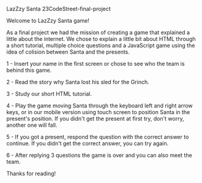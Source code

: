 LazZzy Santa
23CodeStreet-final-project

Welcome to LazZzy Santa game!

As a final project we had the mission of creating a game that explained a little about the internet. We chose to explain a little bit about HTML through a short tutorial, multiple choice questions and a JavaScript game using the idea of colision between Santa and the presents.

1 - Insert your name in the first screen or chose to see who the team is behind this game.

2 - Read the story why Santa lost his sled for the Grinch.

3 - Study our short HTML tutorial.

4 - Play the game moving Santa through the keyboard left and right arrow keys, or in our mobile version using touch screen to position Santa in the present's position. If you didn't get the present at first try, don't worry, another one will fall.

5 - If you got a present, respond the question with the correct answer to continue. If you didn't get the correct answer, you can try again.

6 - After replying 3 questions the game is over and you can also meet the team.

Thanks for reading!
